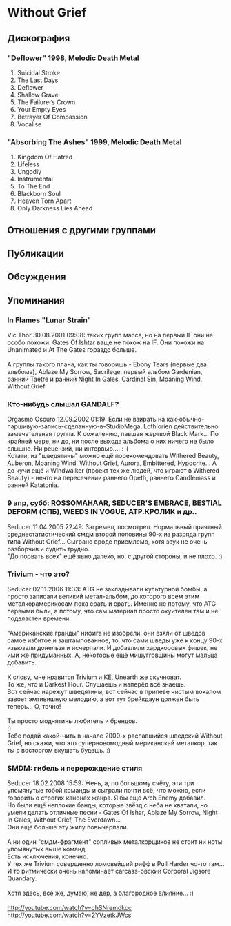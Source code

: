 # Without Grief



## Дискография

### "Deflower" 1998, Melodic Death Metal

01. Suicidal Stroke 
02. The Last Days 
03. Deflower 
04. Shallow Grave 
05. The Failureґs Crown 
06. Your Empty Eyes 
07. Betrayer Of Compassion 
08. Vocalise

### "Absorbing The Ashes" 1999, Melodic Death Metal

01. Kingdom Of Hatred 
02. Lifeless 
03. Ungodly 
04. Instrumental 
05. To The End 
06. Blackborn Soul 
07. Heaven Torn Apart 
08. Only Darkness Lies Ahead


## Отношения с другими группами


## Публикации


## Обсуждения


## Упоминания

### In Flames "Lunar Strain"

Vic Thor 30.08.2001 09:08:
таких групп масса, но на первый IF они не особо похожи. Gates Of Ishtar ваще не похож на IF. Они похожи на Unanimated и At The Gates гораздо больше.<BR><BR>А группы такого плана, как ты говоришь - Ebony Tears (первые два альбома), Ablaze My Sorrow, Sacrilege, первый альбом Gardenian, ранний Taetre и ранний Night In Gales, Cardinal Sin, Moaning Wind, Without Grief

### Кто-нибудь слышал GANDALF?

Orgasmo Oscuro 12.09.2002 01:19:
Если не взирать на как-обычно-паршивую-запись-сделанную-в-StudioMega, Lothlorien действительно замечательная группа. К сожалению, павшая жертвой Black Mark... По крайней мере, ни до, ни после выхода альбома о них ничего не было слышно. Ни рецензий, ни интервью.... :-(<BR>Кстати, из "шведятины" можно ещё порекомендовать Withered Beauty, Auberon, Moaning Wind, Without Grief, Aurora, Embittered, Hypocrite... А до кучи ещё и Windwalker (проект тех же людей, что играют в Withered Beauty) - нечто на пересечении раннего Opeth, раннего Candlemass и ранней Katatonia. 

### 9 апр, субб: ROSSOMAHAAR, SEDUCER'S EMBRACE, BESTIAL DEFORM (СПБ), WEEDS IN VOGUE, АТР.КРОЛИК и др..

Seducer 11.04.2005 22:49:
Загремел, посмотрел. Нормальный приятный среднестатистический смдм второй половины 90-х из разряда групп типа Without Grief... Сыграно вроде приемлемо, хотя звук не очень разборчив и судить трудно.<BR>"До порвать всех" ещё явно далеко, но, с другой стороны,  и не плохо. :)

### Trivium - что это?

Seducer 02.11.2006 11:33:
ATG не закладывали культурной бомбы, а просто записали великий метал-альбом, до которого всем этим металкорамерикосам пока срать и срать. Именно не потому, что ATG первыми были, а потому, что сам материал просто охуителен там и не подвластен времени.<BR><BR>"Американские гранды" нифига не изобрели. они взяли от шведов самое избитое и заштампованное, то, что сами шведы уже к концу 90-х изьюзали донельзя и исчерпали.  И добавлили хардкоровых фишек, не ими же придуманных. А, некоторые ещё мишугговщины могут мальца добавить.<BR><BR>К слову, мне нравится Trivium и KE, Unearth же скучноват.<BR>То же, что и Darkest Hour. Слушаешь и наперёд всё знаешь.<BR>Вот сейчас нарежут шведятины, вот сейчас в припеве чистым вокалом завоет эмтивишную мелодию, а вот тут брейкдаун должен быть теперь... О, точно!<BR><BR>Ты просто моднятины любитель и брендов.<BR>:)<BR>Тебе подай какой-нить в начале 2000-х распавшийся шведский Without Grief, но скажи, что это суперновомодный мериканскай металкор, так ты с восторгом вкушать будешь. :)

### SMDM: гибель и перерождение стиля

Seducer 18.02.2008 15:59:
Жень, а, по большому счёту, эти три упомянутые тобой команды и сыграли почти всё, что можно, если говорить о строгих канонах жанра. Я бы ещё Arch Enemy добавил.<BR>Но были ещё неплохие банды, которые звёзд с неба не хватали, но умели делать отличные песни - Gates Of Ishar, Ablaze My Sorrow, Night In Gales, Without Grief, The Everdawn...<BR>Они ещё больше эту жилу повычерпали.<BR><BR>А ни один "смдм-фрагмент" сопливых металкорщиков не стоит ни ноты упомянутых выше команд.<BR>Есть исключения, конечно.<BR>У тех же Trivium совершенно ломовейший рифф в Pull Harder чо-то там... И то ритмически очень напоминает carcass-овский Corporal Jigsore Quandary. <BR><BR>Хотя здесь, всё же, думаю, не дёр, а благородное влияние... :)<BR><BR><A HREF="http://youtube.com/watch?v=chSNremdkcc" TARGET="_blank">http://youtube.com/watch?v=chSNremdkcc</A><BR><A HREF="http://youtube.com/watch?v=2YVzetkJWcs" TARGET="_blank">http://youtube.com/watch?v=2YVzetkJWcs</A> 

